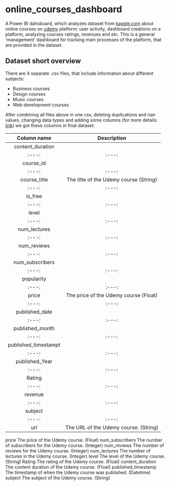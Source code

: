 # online_courses_dashboard
A Power BI dahsboard, which analyzes dataset from <a href="https://www.kaggle.com/datasets/thedevastator/udemy-courses-revenue-generation-and-course-anal" target="_blank">kaggle.com</a> about online courses on <a href="https://www.udemy.com/" target="_blank">udemy</a> platform: user activity, dashboard creations on a platform, analyzing courses ratings, revenues and etc. This is a general 'management' dashboard for tracking main processes of the platform, that are provided in the dataset.

## Dataset short overview

There are 4 separate .csv files, that include information about different subjects:
 - Business courses
 - Design courses
 - Music courses
 - Web development courses

After combining all files above in one csv, deleting duplications and nan values, changing data types and adding some columns (for more details: <a href="https://github.com/IlyaLoladze/online_courses_dashboard/blob/main/data_preprocessing/courses_dash_preprocessing.ipynb" target="_blank">link</a>) we got these columns in final dataset:

| Column name | Description   |
| :---:       | :---:         |
| content_duration | |
| :---:       | :---:         |
| course_id | |
| :---:       | :---:         |
| course_title | The title of the Udemy course (String) |
| :---:       | :---:         |
| is_free | |
| :---:       | :---:         |
| level | |
| :---:       | :---:         |
| num_lectures | |
| :---:       | :---:         |
| num_reviews | |
| :---:       | :---:         |
| num_subscribers | |
| :---:       | :---:         |
| popularity | |
| :---:       | :---:         |
| price | The price of the Udemy course (Float) |
| :---:       | :---:         |
| published_date | |
| :---:       | :---:         |
| published_month | |
| :---:       | :---:         |
| published_timestampt | |
| :---:       | :---:         |
| published_Year | |
| :---:       | :---:         |
| Rating | |
| :---:       | :---:         |
| revenue | |
| :---:       | :---:         |
| subject | |
| :---:       | :---:         |
| url | The URL of the Udemy course. (String) |

price	The price of the Udemy course. (Float)
num_subscribers	The number of subscribers for the Udemy course. (Integer)
num_reviews	The number of reviews for the Udemy course. (Integer)
num_lectures	The number of lectures in the Udemy course. (Integer)
level	The level of the Udemy course. (String)
Rating	The rating of the Udemy course. (Float)
content_duration	The content duration of the Udemy course. (Float)
published_timestamp	The timestamp of when the Udemy course was published. (Datetime)
subject	The subject of the Udemy course. (String)





